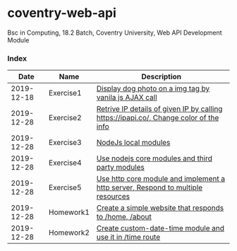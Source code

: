# coventry-web-api
Bsc in Computing, 18.2 Batch, Coventry University, Web API Development Module

### Index
| Date       | Name | Description  |
| ---------- | ---- | ------------ |
| 2019-12-18 | Exercise1 | [Display dog photo on a img tag by vanila js AJAX call][exercice1] |
| 2019-12-28 | Exercise2 | [Retrive IP details of given IP by calling https://ipapi.co/, Change color of the info][exercice2] |
| 2019-12-28 | Exercise3 | [NodeJs local modules][exercice3] |
| 2019-12-28 | Exercise4 | [Use nodejs core modules and third party modules][exercice4] |
| 2019-12-28 | Exercise5 | [Use http core module and implement a http server, Respond to multiple resources][exercice5] |
| 2019-12-28 | Homework1 | [Create a simple website that responds to /home, /about][homework1] |
| 2019-12-28 | Homework2 | [Create custom-date-time module and use it in /time route][homework2] |

[exercice1]: <https://github.com/pradeep-sanjaya/coventry-web-api/tree/master/exercise1>
[exercice2]: <https://github.com/pradeep-sanjaya/coventry-web-api/tree/master/exercise2>
[exercice3]: <https://github.com/pradeep-sanjaya/coventry-web-api/tree/master/exercise3>
[exercice4]: <https://github.com/pradeep-sanjaya/coventry-web-api/tree/master/exercise4>
[exercice5]: <https://github.com/pradeep-sanjaya/coventry-web-api/tree/master/exercise5>
[homework1]: <https://github.com/pradeep-sanjaya/coventry-web-api/tree/master/homework1>
[homework2]: <https://github.com/pradeep-sanjaya/coventry-web-api/tree/master/homework2>